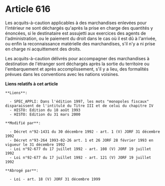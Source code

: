 # Article 616

Les acquits-à-caution applicables à des marchandises enlevées pour l'intérieur ne sont déchargés qu'après la prise en charge
des quantités y énoncées, si le destinataire est assujetti aux exercices des agents de l'administration, ou le paiement du
droit dans le cas où il est dû à l'arrivée, ou enfin la reconnaissance matérielle des marchandises, s'il n'y a ni prise en
charge ni acquittement des droits. 

Les acquits-à-caution délivrés pour accompagner des marchandises à destination de l'étranger sont déchargés après la sortie
du territoire ou l'embarquement et après accomplissement, s'il y a lieu, des formalités prévues dans les conventions avec les
nations voisines.

**Liens relatifs à cet article**

	**Liens**:

	  - SPEC_APPLI: Dans l'édition 1997, les mots "monopoles fiscaux" disparaissent de l'intitulé du Titre III et de celui du chapitre IV
	  - HISTO: Edition du 18 août 1993
	  - HISTO: Edition du 31 mars 2000

	**Modifié par**:

	  - Décret n°92-1431 du 30 décembre 1992 - art. 1 (V) JORF 31 décembre 1992
	  - Décret n°93-264 1993-02-26 art. 1 et 26 JORF 28 février 1993 en vigueur le 31 décembre 1992
	  - Loi n°92-677 du 17 juillet 1992 - art. 108 (V) JORF 19 juillet 1992
	  - Loi n°92-677 du 17 juillet 1992 - art. 121 (V) JORF 19 juillet 1992

	**Abrogé par**:

	  - Loi - art. 18 (V) JORF 31 décembre 1999
